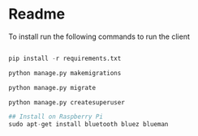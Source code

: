 # Readme

To install run the following commands to run the client


```python

pip install -r requirements.txt

python manage.py makemigrations

python manage.py migrate

python manage.py createsuperuser

## Install on Raspberry Pi
sudo apt-get install bluetooth bluez blueman

```